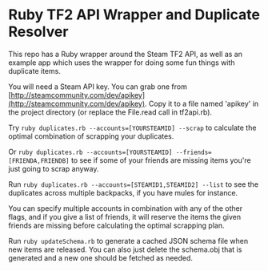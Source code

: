 # Ruby TF2 API Wrapper and Duplicate Resolver

This repo has a Ruby wrapper around the Steam TF2 API, as well as an example app which uses the wrapper for doing some fun things with duplicate items.

You will need a Steam API key. You can grab one from [http://steamcommunity.com/dev/apikey](http://steamcommunity.com/dev/apikey).
Copy it to a file named 'apikey' in the project directory (or replace the File.read call in tf2api.rb).

Try `ruby duplicates.rb --accounts=[YOURSTEAMID] --scrap` to calculate the optimal combination of scrapping your duplicates.

Or `ruby duplicates.rb --accounts=[YOURSTEAMID] --friends=[FRIENDA,FRIENDB]` to see if some of your friends are missing items you're just going to scrap anyway.

Run `ruby duplicates.rb --accounts=[STEAMID1,STEAMID2] --list` to see the duplicates across multiple backpacks, if you have mules for instance.

You can specify multiple accounts in combination with any of the other flags, and if you give a list of friends, it will reserve the items the given friends are missing before calculating the optimal scrapping plan.

Run `ruby updateSchema.rb` to generate a cached JSON schema file when new items are released.
You can also just delete the schema.obj that is generated and a new one should be fetched as needed.
